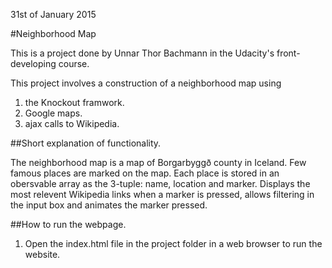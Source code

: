 31st of January 2015

#Neighborhood Map

This is a project done by Unnar Thor Bachmann in the Udacity's front-developing course.

This project involves a construction of a neighborhood map using

1. the Knockout framwork.
2. Google maps.
3. ajax calls to Wikipedia.

##Short explanation of functionality.

The neighborhood map is a map of Borgarbyggð county in Iceland. Few famous places are marked on the map. Each place is stored in an obersvable array as the 3-tuple: name, location and marker. Displays the most relevent Wikipedia links when a marker is pressed, allows filtering in the input box and animates the marker pressed.

##How to run the webpage.

1. Open the index.html file in the project folder in a web browser to run the website.


